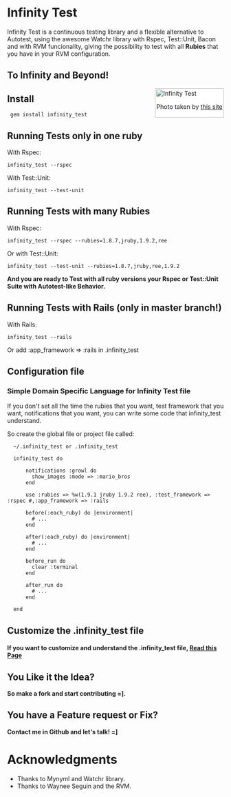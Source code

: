 # Infinity Test


Infinity Test is a continuous testing library and a flexible alternative to Autotest, 
using the awesome Watchr library with Rspec, Test::Unit, Bacon and with RVM funcionality,
giving the possibility to test with all <b>Rubies</b> that you have in your RVM configuration.

## To Infinity and Beyond!

<div style="padding:2px; border:1px solid silver; float:right; margin:0 0 1em 2em; background:white">
  <img src="http://github.com/tomas-stefano/infinity_test/raw/master/buzz_images/to_infinity_and_beyond.png" alt="Infinity Test" />
  <p style="text-align:center"> Photo taken by <a href="http://www.mixed-metaphor.org/fan/buzz/" title="buzz-light-year"> this site </a></p>
</div>

## Install

     gem install infinity_test

## Running Tests only in one ruby

With Rspec:

    infinity_test --rspec

With Test::Unit:

	infinity_test --test-unit

## Running Tests with many Rubies

With Rspec:

    infinity_test --rspec --rubies=1.8.7,jruby,1.9.2,ree

Or with Test::Unit:

    infinity_test --test-unit --rubies=1.8.7,jruby,ree,1.9.2

<b>And you are ready to Test with all ruby versions your Rspec or Test::Unit Suite with Autotest-like Behavior.</b>

## Running Tests with Rails (only in master branch!)

With Rails:

    infinity_test --rails

Or add :app_framework => :rails in .infinity_test

## Configuration file

### Simple Domain Specific Language for Infinity Test file

If you don't set all the time the rubies that you want, test framework that you want, notifications that you want,
you can write some code that infinity_test understand.

So create the global file or project file called:

      ~/.infinity_test or .infinity_test

      infinity_test do
      
          notifications :growl do
            show_images :mode => :mario_bros
          end
          
          use :rubies => %w(1.9.1 jruby 1.9.2 ree), :test_framework => :rspec #,:app_framework => :rails

          before(:each_ruby) do |environment|
            # ...
          end

          after(:each_ruby) do |environment|
            # ...
          end        

          before_run do
            clear :terminal
          end
          
          after_run do
            # ...
          end
      
      end

## Customize the .infinity_test file

#### If you want to customize and understand the .infinity_test file, <a href='http://github.com/tomas-stefano/infinity_test/wiki/Customize-Infinity-Test'>Read this Page</a>

## You Like it the Idea?

<b>So make a fork and start contributing =].</b>

## You have a Feature request or Fix?

<b>Contact me in Github and let's talk! =] </b>

# Acknowledgments

* Thanks to Mynyml and Watchr library.
* Thanks to Waynee Seguin and the RVM.
